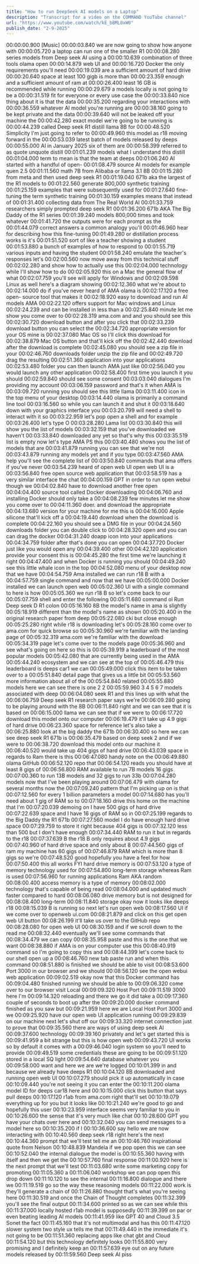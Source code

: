 ```yaml
---
title: "How to run DeepSeek AI models on a Laptop"
description: "Transcript for a video on the COMMAND YouTube channel"
url: "https://www.youtube.com/watch/kE_bBML0xW0"
publish_date: "2-9-2025"
---
```


00:00:00.900 [Music]
00:00:03.840 we are now going to show how anyone with
00:00:05.720 a laptop can run one of the smaller R1
00:00:08.280 series models from Deep seek AI using a
00:00:10.639 combination of three tools olama open
00:00:14.879 web UI and
00:00:16.720 Docker the only requirements you'll need
00:00:19.039 are a sufficient amount of hard drive
00:00:20.640 space at least 100 gigb is more than
00:00:23.359 enough and a sufficient amount of ram at
00:00:26.400 least 16 GB is recommended while running
00:00:29.679 a models locally is not going to be a
00:00:31.519 fit for everyone or every use case the
00:00:33.840 nice thing about it is that the data
00:00:35.200 regarding your interactions with
00:00:36.559 whatever AI model you're running are
00:00:38.160 going to be kept private and the data
00:00:39.640 will not be leaked off your machine the
00:00:42.280 exact model we're going to be running is
00:00:44.239 called Deep seek R1 distill llama 8B for
00:00:48.520 Simplicity I'm just going to refer to
00:00:49.960 this model as r18 moving forward in the
00:00:53.039 latest batch of models released by deeps
00:00:55.000 AI in January 2025 six of them are
00:00:58.399 referred to as quote unquote distill
00:01:01.239 models what I understand this distill
00:01:04.000 term to mean is that the team at deeps
00:01:06.240 AI started with a handful of open-
00:01:08.479 source AI models for example quen 2.5
00:01:11.560 math 7B from Alibaba or llama 3.1 8B
00:01:15.280 from meta and then used deep seek R1
00:01:19.040 671b aka the largest of the R1 models to
00:01:22.560 generate 800,000 synthetic training
00:01:25.159 examples that were subsequently used for
00:01:27.640 fine-tuning the term synthetic training
00:01:30.159 examples means that instead of
00:01:31.400 collecting data from The Real World AI
00:01:33.759 researchers simply prompted deep seek R1
00:01:36.200 671b AKA The Big Daddy of the R1 series
00:01:39.240 models 800,000 times and took whatever
00:01:41.720 the outputs were for each prompt as the
00:01:44.079 correct answers a common analogy you'll
00:01:46.960 hear for describing how this fine-tuning
00:01:49.280 or distillation process works is it's
00:01:51.520 sort of like a teacher showing a student
00:01:53.880 a bunch of examples of how to respond to
00:01:55.719 various inputs and having the student
00:01:58.240 emulate the teacher's responses let's
00:02:00.560 now move away from this technical stuff
00:02:02.280 and show how to actually use this
00:02:04.000 technology while I'll show how to do
00:02:05.920 this on a Mac the general flow of what
00:02:07.759 you'll see will apply for Windows and
00:02:09.598 Linux as well here's a diagram showing
00:02:12.360 what we're about to
00:02:14.000 do if you've never heard of AMA olama is
00:02:17.120 a free open- source tool that makes it
00:02:18.920 easy to download and run AI models AMA
00:02:22.120 offers support for Mac windows and Linux
00:02:24.239 and can be installed in less than a
00:02:25.840 minute let me show you come over to
00:02:28.319 ama.com and and you should see this
00:02:30.720 download button and after you click that
00:02:33.239 download button you can select the
00:02:34.720 appropriate version for your OS mine is
00:02:37.080 Mac OS so I'll click this download for
00:02:38.879 Mac OS button and that'll kick off the
00:02:42.440 download after the download is complete
00:02:45.080 you should see a zip file in your
00:02:46.760 downloads folder unzip the zip file and
00:02:49.720 drag the resulting
00:02:51.360 application into your applications
00:02:53.480 folder you can then launch AMA just like
00:02:56.040 you would launch any other application
00:02:58.400 first time you launch it you should
00:02:59.840 should see some consent
00:03:03.040 dialogues I'm providing my account
00:03:06.159 password and that's it when AMA is
00:03:09.720 running you should see this little llama
00:03:11.400 icon in the top menu of your desktop
00:03:14.440 olama is primarily a command line tool
00:03:16.560 so while you can launch it and shut it
00:03:18.640 down with your graphics interface you
00:03:20.799 will need a shell to interact with it so
00:03:22.959 let's pop open a shell and for example
00:03:26.400 let's type O
00:03:28.280 Lama list
00:03:30.840 this will show you the list of models
00:03:32.159 that you've downloaded we haven't
00:03:33.840 downloaded any yet so that's why this
00:03:35.519 list is empty now let's type AMA PS this
00:03:40.480 shows you the list of models that are
00:03:41.879 running you can see that we're not
00:03:43.879 running any models yet and if you type
00:03:47.560 AMA help you'll see the complete list of
00:03:50.840 commands that ama offers if you've never
00:03:54.239 heard of open web UI open web UI is a
00:03:56.840 free open source web application that
00:03:58.519 has a very similar interface the chat
00:04:00.159 GPT in order to run open webui though we
00:04:02.840 have to download another free open
00:04:04.400 source tool called Docker downloading
00:04:06.760 and installing Docker should only take a
00:04:08.239 few minutes let me show you come over to
00:04:11.360 doer. and download the appropriate
00:04:13.680 version for your machine for me this is
00:04:16.000 Apple silicone that'll kick off a
00:04:19.440 download when the download is complete
00:04:22.160 you should see a DMG file in your
00:04:24.560 downloads folder you can double click to
00:04:28.320 open and you can can drag the docker
00:04:31.240 doapp icon into your applications
00:04:34.759 folder after that's done you can open
00:04:37.720 Docker just like you would open any
00:04:39.400 other
00:04:42.120 application provide your consent this is
00:04:45.280 the first time we're launching it right
00:04:47.400 and when Docker is running you should
00:04:49.240 see this little whale icon in the top
00:04:52.080 menu of your desktop now that we have
00:04:54.759 Ama installed we can run r18 B with a
00:04:57.759 single command and now that we have
00:05:00.000 Docker installed we can launch open web
00:05:02.360 UI with a single command to here is how
00:05:05.360 we run r18 B so let's come back to our
00:05:07.759 shell and enter the following
00:05:11.680 command ol Run Deep seek D R1 colon
00:05:16.160 8B the model's name in ama is slightly
00:05:18.919 different than the model's name as shown
00:05:20.400 in the original research paper from deep
00:05:22.080 cki but close enough
00:05:25.280 right while r18 is downloading let's
00:05:28.160 come over to ama.com for quick browse so
00:05:30.960 we're familiar with the landing page of
00:05:32.319 ama.com we're familiar with the download
00:05:34.319 page let's come over to the models page
00:05:36.960 and see what's going on here so this is
00:05:39.919 a leaderboard of the most popular models
00:05:42.080 that are currently being used in the AMA
00:05:44.240 ecosystem and we can see at the top of
00:05:46.479 this leaderboard is deeps car1 we can
00:05:49.000 click this item to be taken over to a
00:05:51.840 detail page that gives us a little bit
00:05:53.560 more information about all of the
00:05:54.840 related
00:05:55.880 models here we can see there is one 2 2
00:05:59.960 3 4 5 6 7 models associated with deep
00:06:04.080 seek R1 and this lines up with what the
00:06:06.759 Deep seek R1 research paper says we're
00:06:09.280 going to be playing around with the 8B
00:06:11.840 right and we can see that it is based on
00:06:15.000 llama we can see that if we were to
00:06:17.720 download this model onto our computer
00:06:19.479 it'll take up 4.9 gigs of hard drive
00:06:23.360 space for reference let's also take a
00:06:25.880 look at the big daddy the 671b
00:06:30.400 so here we can see deep seek R1 671b is
00:06:35.479 based on deep seek 2 and if we were to
00:06:38.720 download this model onto our machine it
00:06:40.520 would take up 404 gigs of hard drive
00:06:43.039 space in regards to Ram there is this
00:06:47.080 handy note on the
00:06:49.880 olama GitHub
00:06:52.120 repo that
00:06:54.120 reads you should have at least 8 gigs of
00:06:56.800 RAM available to run 7B models 16 gigs
00:07:00.360 to run 13B models and 32 gigs to run 33b
00:07:04.280 models now that I've been playing around
00:07:06.479 with olama for several months now the
00:07:09.240 pattern that I'm picking up on is that
00:07:12.560 for every 1 billion parameters a model
00:07:14.680 has you'll need about 1 gig of RAM so to
00:07:18.160 drive this home on the machine that I'm
00:07:20.039 demoing on I have 500 gigs of hard drive
00:07:22.639 space and I have 16 gigs of RAM so in
00:07:25.199 regards to the Big Daddy the R1 671b
00:07:27.560 model I do have enough hard drive space
00:07:29.759 to store it right because 404 gigs is
00:07:32.120 less than 500 but I don't have enough
00:07:34.440 RAM to run it but in regards to the r18
00:07:37.639 B the r18 B only requires about 4.9 gigs
00:07:40.960 of hard drive space and only about 8
00:07:44.560 gigs of ram my machine has 60 gigs of
00:07:46.879 RAM which is more than 8 gigs so we're
00:07:48.520 good hopefully you have a feel for how
00:07:50.400 this all works FYI hard drive memory is
00:07:53.120 a type of memory technology used for
00:07:54.800 long-term storage whereas Ram is used
00:07:56.960 for running applications Ram AKA random
00:08:00.400 access memory is a type of memory
00:08:02.000 technology that's capable of being read
00:08:04.000 and updated much faster compared to hard
00:08:06.080 drive memory but is not designed for
00:08:08.400 long-term
00:08:11.840 storage okay now it looks like deeps r18
00:08:15.039 B is running so next let's run open web
00:08:17.560 UI if we come over to openweb ui.com
00:08:21.879 and click on this get open web UI button
00:08:26.199 it'll take us over to the GitHub repo
00:08:28.080 for open web UI
00:08:30.159 and if we scroll down to the read me
00:08:32.440 eventually we'll see some commands that
00:08:34.479 we can copy
00:08:35.958 paste and this is the one that we want
00:08:38.880 if AMA is on your computer use this
00:08:40.919 command so I'm going to copy this and
00:08:44.399 let's come back to our shell open up a
00:08:46.760 new tab paste run and when this command
00:08:51.880 is finished we should be able to visit
00:08:53.600 Port 3000 in our browser and we should
00:08:56.120 see the open webui web application
00:09:02.519 okay now that this Docker command has
00:09:04.480 finished running we should be able to
00:09:06.320 come over to our browser visit Local
00:09:09.320 Host Port
00:09:11.519 3000 here I'm
00:09:14.320 reloading and there we go it did take a
00:09:17.360 couple of seconds to boot up after the
00:09:20.000 docker command finished as you saw but
00:09:21.959 here we are Local Host Port 3000 and we
00:09:25.920 have our open web UI application running
00:09:29.839 on our machine next let's shut off our
00:09:33.320 internet connection just to prove that
00:09:35.560 there are ways of using deep seek AI
00:09:37.600 technology
00:09:39.160 privately and let's get started this is
00:09:41.959 a bit strange but this is how open web
00:09:43.720 UI works so by default it comes with a
00:09:46.040 login system so you'll need to provide
00:09:49.519 some credentials these are going to be
00:09:51.120 stored in a local SQ light
00:09:54.640 database whatever you
00:09:58.000 want and here we are we're logged
00:10:01.399 in and because we already have deeps R1
00:10:04.120 8B downloaded and running open web UI
00:10:07.279 should pick it up automatically in case
00:10:09.440 you're not seeing it you can enter the
00:10:11.200 olama model ID for deeps car18 here and
00:10:15.000 click this button that says pull deeps
00:10:17.120 r1ab from ama.com right that'll set
00:10:19.079 everything up for you but it looks like
00:10:21.240 we're good to go and hopefully this user
00:10:23.959 interface seems very familiar to you in
00:10:26.600 the sense that it's very much like chat
00:10:28.600 GPT you have your chats over here and
00:10:32.040 you can send messages to a model here so
00:10:35.200 if I
00:10:36.600 say hello we are now interacting with
00:10:40.560 deep seek r18 right here's the next
00:10:44.360 prompt that we'll test tell me an
00:10:46.760 inspirational quote from Nelson
00:10:48.839 Mandela if we pop open this we can see
00:10:52.040 the internal dialogue the model is
00:10:55.360 having with itself and then we get the
00:10:57.760 final response
00:11:00.920 here is the next prompt that we'll test
00:11:03.680 write some marketing copy for promoting
00:11:05.360 a
00:11:06.040 workshop we can pop open this drop down
00:11:10.120 to see the internal
00:11:16.800 dialogue and there we
00:11:19.519 go so the way these reasoning models
00:11:22.000 work is they'll generate a chain of
00:11:26.880 thought that's what you're seeing here
00:11:30.519 and once the Chain of Thought completes
00:11:32.399 you'll see the final output
00:11:34.600 printed so as we can see while this
00:11:37.000 locally hosted r1ab model is supposedly
00:11:39.399 on par or even beating leading AI models
00:11:41.959 like GPT 40 and Cloud 3.5 Sonet the fact
00:11:45.160 that it's not multimodal and has this
00:11:47.120 slower system two style ux tells me that
00:11:49.440 in the immediate it's not going to be
00:11:51.360 replacing apps like chat gbt and Cloud
00:11:54.120 but this technology definitely looks
00:11:55.800 very promising and I definitely keep an
00:11:57.639 eye out on any future models released by
00:11:59.560 Deep seek AI piss
